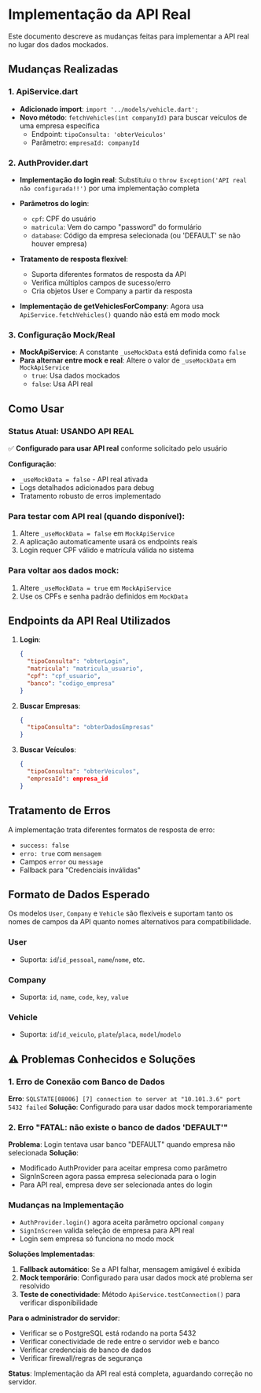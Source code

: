 # Implementação da API Real

Este documento descreve as mudanças feitas para implementar a API real no lugar dos dados mockados.

## Mudanças Realizadas

### 1. ApiService.dart
- **Adicionado import**: `import '../models/vehicle.dart';`
- **Novo método**: `fetchVehicles(int companyId)` para buscar veículos de uma empresa específica
  - Endpoint: `tipoConsulta: 'obterVeiculos'`
  - Parâmetro: `empresaId: companyId`

### 2. AuthProvider.dart
- **Implementação do login real**: Substituiu o `throw Exception('API real não configurada!!')` por uma implementação completa
- **Parâmetros do login**:
  - `cpf`: CPF do usuário
  - `matricula`: Vem do campo "password" do formulário
  - `database`: Código da empresa selecionada (ou 'DEFAULT' se não houver empresa)
- **Tratamento de resposta flexível**:
  - Suporta diferentes formatos de resposta da API
  - Verifica múltiplos campos de sucesso/erro
  - Cria objetos User e Company a partir da resposta

- **Implementação de getVehiclesForCompany**: Agora usa `ApiService.fetchVehicles()` quando não está em modo mock

### 3. Configuração Mock/Real
- **MockApiService**: A constante `_useMockData` está definida como `false`
- **Para alternar entre mock e real**: Altere o valor de `_useMockData` em `MockApiService`
  - `true`: Usa dados mockados
  - `false`: Usa API real

## Como Usar

### Status Atual: USANDO API REAL
✅ **Configurado para usar API real** conforme solicitado pelo usuário

**Configuração**:
- `_useMockData = false` - API real ativada
- Logs detalhados adicionados para debug
- Tratamento robusto de erros implementado

### Para testar com API real (quando disponível):
1. Altere `_useMockData = false` em `MockApiService`
2. A aplicação automaticamente usará os endpoints reais
3. Login requer CPF válido e matrícula válida no sistema

### Para voltar aos dados mock:
1. Altere `_useMockData = true` em `MockApiService`
2. Use os CPFs e senha padrão definidos em `MockData`

## Endpoints da API Real Utilizados

1. **Login**:
   ```json
   {
     "tipoConsulta": "obterLogin",
     "matricula": "matricula_usuario",
     "cpf": "cpf_usuario",
     "banco": "codigo_empresa"
   }
   ```

2. **Buscar Empresas**:
   ```json
   {
     "tipoConsulta": "obterDadosEmpresas"
   }
   ```

3. **Buscar Veículos**:
   ```json
   {
     "tipoConsulta": "obterVeiculos",
     "empresaId": empresa_id
   }
   ```

## Tratamento de Erros

A implementação trata diferentes formatos de resposta de erro:
- `success: false`
- `erro: true` com `mensagem`
- Campos `error` ou `message`
- Fallback para "Credenciais inválidas"

## Formato de Dados Esperado

Os modelos `User`, `Company` e `Vehicle` são flexíveis e suportam tanto os nomes de campos da API quanto nomes alternativos para compatibilidade.

### User
- Suporta: `id`/`id_pessoal`, `name`/`nome`, etc.

### Company
- Suporta: `id`, `name`, `code`, `key`, `value`

### Vehicle
- Suporta: `id`/`id_veiculo`, `plate`/`placa`, `model`/`modelo`

## ⚠️ Problemas Conhecidos e Soluções

### 1. Erro de Conexão com Banco de Dados
**Erro**: `SQLSTATE[08006] [7] connection to server at "10.101.3.6" port 5432 failed`
**Solução**: Configurado para usar dados mock temporariamente

### 2. Erro "FATAL: não existe o banco de dados 'DEFAULT'"
**Problema**: Login tentava usar banco "DEFAULT" quando empresa não selecionada
**Solução**:
- Modificado AuthProvider para aceitar empresa como parâmetro
- SignInScreen agora passa empresa selecionada para o login
- Para API real, empresa deve ser selecionada antes do login

### Mudanças na Implementação
- `AuthProvider.login()` agora aceita parâmetro opcional `company`
- `SignInScreen` valida seleção de empresa para API real
- Login sem empresa só funciona no modo mock

**Soluções Implementadas**:
1. **Fallback automático**: Se a API falhar, mensagem amigável é exibida
2. **Mock temporário**: Configurado para usar dados mock até problema ser resolvido
3. **Teste de conectividade**: Método `ApiService.testConnection()` para verificar disponibilidade

**Para o administrador do servidor**:
- Verificar se o PostgreSQL está rodando na porta 5432
- Verificar conectividade de rede entre o servidor web e banco
- Verificar credenciais de banco de dados
- Verificar firewall/regras de segurança

**Status**: Implementação da API real está completa, aguardando correção no servidor.

